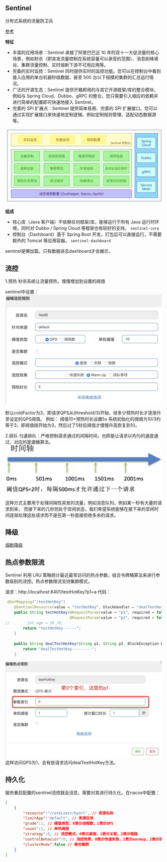 ## Sentinel

分布式系统的流量防卫兵

[参考](https://github.com/alibaba/Sentinel/wiki/%E4%BB%8B%E7%BB%8D)

**特征**
* 丰富的应用场景：Sentinel 承接了阿里巴巴近 10 年的双十一大促流量的核心场景，例如秒杀（即突发流量控制在系统容量可以承受的范围）、消息削峰填谷、集群流量控制、实时熔断下游不可用应用等。
* 完备的实时监控：Sentinel 同时提供实时的监控功能。您可以在控制台中看到接入应用的单台机器秒级数据，甚至 500 台以下规模的集群的汇总运行情况。
* 广泛的开源生态：Sentinel 提供开箱即用的与其它开源框架/库的整合模块，例如与 Spring Cloud、Dubbo、gRPC 的整合。您只需要引入相应的依赖并进行简单的配置即可快速地接入 Sentinel。
* 完善的 SPI 扩展点：Sentinel 提供简单易用、完善的 SPI 扩展接口。您可以通过实现扩展接口来快速地定制逻辑。例如定制规则管理、适配动态数据源等。

![](./pics/sentinel.jpg)


**组成**
* 核心库（Java 客户端）不依赖任何框架/库，能够运行于所有 Java 运行时环境，同时对 Dubbo / Spring Cloud 等框架也有较好的支持。
`sentinel-core`
* 控制台（Dashboard）基于 Spring Boot 开发，打包后可以直接运行，不需要额外的 Tomcat 等应用容器。
`sentinel-dashboard`

sentinel是懒加载，只有数据进去dashboard才会展示。

## 流控

1.预热
秒杀系统让流量预热，慢慢增加到设置的阈值

sentinel中设置：
![](./pics/warmup.jpg) 

默认coldFactor为3，即请求QPS从(threshold/3)开始，经多少预热时长才逐渐升至设定的QPS阈值。
例如：
阈值10+预热时长设置5s
系统初始化的阈值为10/3约等于3，即阈值刚开始为3，然后过了5秒后阈值才慢慢升高恢复到10。

2.排队
匀速排队：严格控制请求通过的间隔时间，也即是让请求以均匀的速度通过，对应的是漏桶算法。
![](./pics/rate_limit.jpg)

这种方式主要用于处理间隔性突发的流量，例如消息队列。例如某一秒有大量的请求到来，
而接下来的几秒则处于空闲状态，我们希望系统能够在接下来的空闲时间逐渐处理这些请求而不是在第一秒直接拒绝多余的请求。


## 降级

[熔断降级](https://github.com/alibaba/Sentinel/wiki/%E7%86%94%E6%96%AD%E9%99%8D%E7%BA%A7)

## 热点参数限流

Sentinel 利用 LRU 策略统计最近最常访问的热点参数，结合令牌桶算法来进行参数级别的流控。热点参数限流支持集群模式。

请求：http://localhost:8401/testHotKey?p1=a
代码：
```java
 @GetMapping("/testHotKey")
    @SentinelResource(value = "testHotKey", blockHandler = "dealTestHotKey") // dealTestHotKey是兜底方法
    public String testHotKey(@RequestParam(value = "p1", required = false) String p1,
                             @RequestParam(value = "p2", required = false) String p2){
//        int age = 10 /0;  
        return "testHotKey -----";
    }

    public String dealTestHotKey(String p1, String p2, BlockException blockException){
        return "dealTestHotKey---------";
    }
```
![](./pics/hotkey.jpg)
这样访问QPS为1，会有些请求访问dealTestHotKey方法。

## 持久化
服务重启配置的sentinel流控就会消息，需要对其进行持久化。在nacos中配置：
```json
[
    {
        "resource":"/rateLimit/byUrl", // 资源名称
        "limitApp":"default", // 来源应用
        "grade":1, // 阈值类型，0表示线程数，1表示QPS
        "count":1, // 单机阈值
        "strategy":0, // 流控模式，0表示直接，1表示关联，2表示链路
        "controlBehavior":0, // 流控效果，0表示快速失败，1表示warmup，2表示排队等待
        "clusterMode":false // 是否集群
    }
]
```
